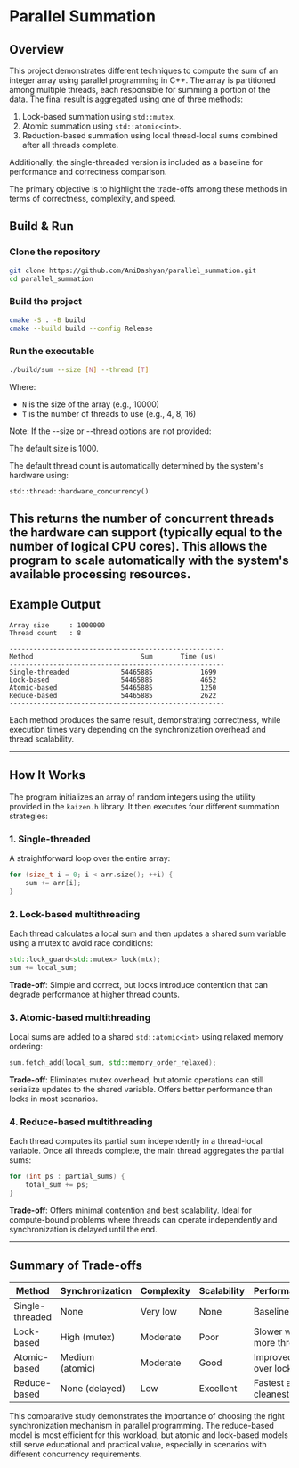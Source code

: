 # Parallel Summation

## Overview

This project demonstrates different techniques to compute the sum of an integer array using parallel programming in C++. The array is partitioned among multiple threads, each responsible for summing a portion of the data. The final result is aggregated using one of three methods:

1. Lock-based summation using `std::mutex`.
2. Atomic summation using `std::atomic<int>`.
3. Reduction-based summation using local thread-local sums combined after all threads complete.

Additionally, the single-threaded version is included as a baseline for performance and correctness comparison.

The primary objective is to highlight the trade-offs among these methods in terms of correctness, complexity, and speed.

## Build & Run

### Clone the repository

```bash
git clone https://github.com/AniDashyan/parallel_summation.git
cd parallel_summation
```

### Build the project

```bash
cmake -S . -B build
cmake --build build --config Release
```

### Run the executable

```bash
./build/sum --size [N] --thread [T]
```

Where:
- `N` is the size of the array (e.g., 10000)
- `T` is the number of threads to use (e.g., 4, 8, 16)

Note: If the --size or --thread options are not provided:

The default size is 1000.

The default thread count is automatically determined by the system's hardware using:
```
std::thread::hardware_concurrency()
```
This returns the number of concurrent threads the hardware can support (typically equal to the number of logical CPU cores). This allows the program to scale automatically with the system's available processing resources.
---

## Example Output

```
Array size     : 1000000
Thread count   : 8
 
------------------------------------------------------ 
Method                           Sum       Time (us) 
------------------------------------------------------ 
Single-threaded             54465885            1699 
Lock-based                  54465885            4652 
Atomic-based                54465885            1250 
Reduce-based                54465885            2622 
------------------------------------------------------ 
```

Each method produces the same result, demonstrating correctness, while execution times vary depending on the synchronization overhead and thread scalability.

---

## How It Works

The program initializes an array of random integers using the utility provided in the `kaizen.h` library. It then executes four different summation strategies:

### 1. **Single-threaded**
A straightforward loop over the entire array:
```cpp
for (size_t i = 0; i < arr.size(); ++i) {
    sum += arr[i];
}
```

### 2. **Lock-based multithreading**
Each thread calculates a local sum and then updates a shared sum variable using a mutex to avoid race conditions:
```cpp
std::lock_guard<std::mutex> lock(mtx);
sum += local_sum;
```

**Trade-off**: Simple and correct, but locks introduce contention that can degrade performance at higher thread counts.

### 3. **Atomic-based multithreading**
Local sums are added to a shared `std::atomic<int>` using relaxed memory ordering:
```cpp
sum.fetch_add(local_sum, std::memory_order_relaxed);
```

**Trade-off**: Eliminates mutex overhead, but atomic operations can still serialize updates to the shared variable. Offers better performance than locks in most scenarios.

### 4. **Reduce-based multithreading**
Each thread computes its partial sum independently in a thread-local variable. Once all threads complete, the main thread aggregates the partial sums:
```cpp
for (int ps : partial_sums) {
    total_sum += ps;
}
```

**Trade-off**: Offers minimal contention and best scalability. Ideal for compute-bound problems where threads can operate independently and synchronization is delayed until the end.

---

## Summary of Trade-offs

| Method         | Synchronization | Complexity | Scalability | Performance |
|----------------|------------------|------------|-------------|-------------|
| Single-threaded | None             | Very low   | None        | Baseline    |
| Lock-based      | High (mutex)     | Moderate   | Poor        | Slower with more threads |
| Atomic-based    | Medium (atomic)  | Moderate   | Good        | Improved over locks |
| Reduce-based    | None (delayed)   | Low        | Excellent   | Fastest and cleanest |

This comparative study demonstrates the importance of choosing the right synchronization mechanism in parallel programming. The reduce-based model is most efficient for this workload, but atomic and lock-based models still serve educational and practical value, especially in scenarios with different concurrency requirements.
